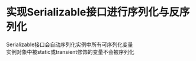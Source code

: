 # 实现Serializable接口进行序列化与反序列化
Serializable接口会自动序列化实例中所有可序列化变量</br>
实例对象中被static或transient修饰的变量不会被序列化
